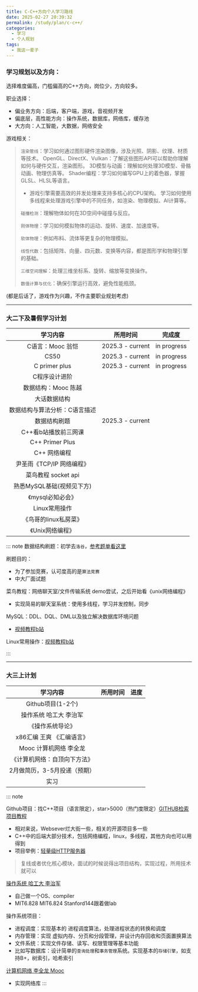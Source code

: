 ```yaml
---
title: C-C++方向个人学习路线
date: 2025-02-27 20:39:32
permalink: /study/plan/c-c++/
categories:
  - 学习
  - 个人规划
tags:
  - 我这一辈子
---
```

### 学习规划以及方向：

选择难度偏高，门槛偏高的C++方向，岗位少，方向较多。

职业选择：

- 偏业务方向：后端，客户端，游戏，音视频开发
- 偏底层，高性能方向：操作系统，数据库，网络库，缓存池
- 大方向：人工智能，大数据，网络安全

游戏相关：

> `渲染管线`：学习如何通过图形硬件渲染图像，涉及光照、阴影、纹理、材质等技术。
> OpenGL、DirectX、Vulkan：了解这些图形API可以帮助你理解如何与硬件交互，渲染图形。
> 3D模型与动画：理解如何处理3D模型、骨骼动画、物理仿真等。
> Shader编程：学习如何编写GPU上的着色器，掌握GLSL、HLSL等语言。
>
> 
>  - 游戏引擎需要高效的并发处理来支持多核心的CPU架构。
> 学习如何使用多线程来处理游戏引擎中的不同任务，如渲染、物理模拟、AI计算等。
>
> 
> `碰撞检测`：理解物体如何在3D空间中碰撞与反应。
> 
> `刚体物理`：学习如何模拟物体的运动、旋转、速度、加速度等。
> 
> `软体物理`：例如布料、流体等更复杂的物理模拟。
>
> `线性代数`：包括矩阵、向量、四元数、变换等内容，都是图形学和物理引擎的基础。
> 
> `三维空间理解`：处理三维坐标系、旋转、缩放等变换操作。
> 
> `数值计算与优化`：确保引擎运行高效，避免性能瓶颈。

(都是后话了，游戏作为兴趣，不作主要职业规划考虑)

------

### 大二下及暑假学习计划

|       学习内容       |     所用时间     |   完成度    |
|:----------------:| :--------------: | :---------: |
|   C语言：Mooc 翁恺    | 2025.3 - current | in progress |
|       CS50       | 2025.3 - current | in progress |
|  C primer plus   | 2025.3 - current | in progress |
|   C程序设计进阶|                     |              |
|   数据结构：Mooc 陈越   |                  |             |
|      大话数据结构      |                  |             |
| 数据结构与算法分析：C语言描述  |                  |             |
|      数据结构刷题      | 2025.3 - current |             |
|   C++看b站播放前三网课   |                  |             |
| C++ Primer Plus  |                  |             |
|     C++ 网络编程     |                  |             |
| 尹圣雨《TCP/IP 网络编程》 |                  |             |
| 菜鸟教程 socket api  |                  |             |
| 熟悉MySQL基础(视频见下方) |                  |             |
|   《mysql必知必会》    |                  |             |
|    Linux常用操作     |                  |             |
|  《鸟哥的linux私房菜》   |                  |             |
|    《Unix网络编程》    |                  |             |

::: note
 数据结构刷题：初学去`洛谷`，[参考题单看这里](https://www.luogu.com.cn/training/list)

 刷题目的：

 - 为了参加竞赛，认可度高的是`算法竞赛`
 - 中大厂面试题

 菜鸟教程：网络聊天室/文件传输系统 demo尝试，之后开始看《unix网络编程》

 - 实现简易的聊天室系统：使用多线程，学习并发控制，同步

 MySQL：DDL、DQL、DML以及独立解决数据库环境问题

 - [视频教程b站](https://www.bilibili.com/video/BV1iq4y1u7vj/?spm_id_from=333.337.search-card.all.click)

Linux常用操作：[视频教程b站](https://www.bilibili.com/video/BV1Sv411r7vd/?spm_id_from=333.337.search-card.all.click)

::: 

------

### 大三上计划

|           学习内容           | 所用时间 | 进度 |
| :--------------------------: | :------: | :--: |
|      Github项目(1-2个)       |          |      |
|    操作系统 哈工大 李治军    |          |      |
|       《操作系统导论》       |          |      |
|  x86汇编 王爽 《汇编语言》   |          |      |
|    Mooc 计算机网络 李全龙    |          |      |
| 《计算机网络：自顶向下方法》 |          |      |
| 2月做简历，3-5月投递（预期） |          |      |
|             实习             |          |      |

::: note

 Github项目：找C++项目（语言限定），star>5000（热门度限定）[GITHUB检索项目教程](https://www.cnblogs.com/mq0036/p/18047518)

 - 相对来说，Websever烂大街一些，相关的开源项目多一些
 - C++中的后端大部分技术，包括网络编程，linux，多线程，其他方向也可以用得到
 - 项目举例：[轻量级HTTP服务器](https://github.com/eidheim/Simple-Web-Server)

 > 复线或者优化核心模块，面试的时候说得出项目结构，实现过程，所用技术就可以

 [操作系统 哈工大 李治军](https://www.bilibili.com/video/BV19r4y1b7Aw/?spm_id_from=333.337.search-card.all.click)

 - 自己做一个OS、compiler
 - MIT6.828 MIT6.824 Stanford144跟着做lab

 操作系统项目：

 - 进程调度：实现基本的 进程调度算法，处理进程状态的转换和调度
 - 内存管理：实现 虚拟内存、分页和分段管理，并设计内存回收和页面置换算法
 - 文件系统：实现文件存储、读写、权限管理等基本功能
 - 比如写数据库：设计简单的`查询处理`和`事务管理`系统。实现基本的`存储引擎`，如支持B+，树索引，哈希索引

 [计算机网络 李全龙 Mooc](https://www.icourse163.org/course/HIT-154005?from=searchPage&outVendor=zw_mooc_pcssjg_)

 - 实现网络库
::: 

